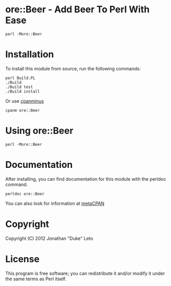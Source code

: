 # ore::Beer - Add Beer To Perl With Ease

    perl -More::Beer

# Installation

To install this module from source, run the following commands:

	perl Build.PL
	./Build
	./Build test
	./Build install

Or use [cpanminus](http://cpanmin.us)

    cpanm ore::Beer

# Using ore::Beer

    perl -More::Beer

# Documentation

After installing, you can find documentation for this module with the
perldoc command.

    perldoc ore::Beer

You can also look for information at [metaCPAN](https://metacpan.org/module/ore::Beer)

# Copyright

Copyright (C) 2012 Jonathan "Duke" Leto

# License

This program is free software; you can redistribute it and/or modify it
under the same terms as Perl itself.

